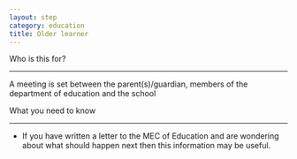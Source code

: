 ```yaml
---
layout: step
category: education
title: Older learner
---
```

<div class="intro">
  <div class="header"><i class="fa fa-fw fa-users" aria-hidden="true"></i> Who is this for?</div>
  <hr>
  <div class="content">
    <p>A meeting is set between the parent(s)/guardian, members of the department of education and the school</p>
  </div>
</div>

<div class="summary">
  <div class="header"><i class="fa fa-fw fa-exclamation-circle" aria-hidden="true"></i> What you need to know</div>
  <hr>
  <div class="content">
    <ul class="fa-ul">
      <li>
        <i class="fa-li fa fa-info-circle"></i>If you have written a letter to the MEC of Education and are wondering about what should happen next then this information may be useful.
      </li>
    </ul>
  </div>
</div>
